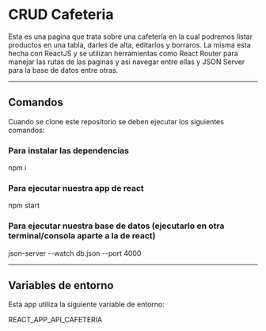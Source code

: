 # CRUD Cafeteria

Esta es una pagina que trata sobre una cafetería en la cual podremos listar productos en una tabla, darles de alta, editarlos y borraros. La misma esta hecha con ReactJS y se utilizan herramientas como React Router para manejar las rutas de las paginas y asi navegar entre ellas y JSON Server para la base de datos entre otras.

---

## Comandos

Cuando se clone este repositorio se deben ejecutar los siguientes comandos:

### Para instalar las dependencias
npm i 

### Para ejecutar nuestra app de react
npm start

### Para ejecutar nuestra base de datos (ejecutarlo en otra terminal/consola aparte a la de react)
json-server --watch db.json --port 4000

---
## Variables de entorno

Esta app utiliza la siguiente variable de entorno:

REACT_APP_API_CAFETERIA

